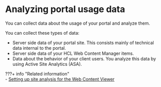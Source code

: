 # Analyzing portal usage data

You can collect data about the usage of your portal and analyze them.

You can collect these types of data:

-   Server side data of your portal site. This consists mainly of technical data internal to the portal.
-   Server side data of your HCL Web Content Manager items.
-   Data about the behavior of your client users. You analyze this data by using Active Site Analytics (ASA).


???+ info "Related information"  
    -   [Setting up site analysis for the Web Content Viewer](../../../../manage_content/wcm_configuration/cfg_webcontent_delivery_env/wcmviewer_site_analytics_setup/index.md)

